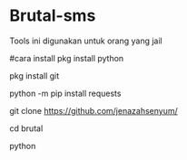 # Brutal-sms
Tools ini digunakan untuk orang yang jail

#cara install
pkg install python

pkg install git

python -m pip install requests

git clone https://github.com/jenazahsenyum/

cd brutal

python 
